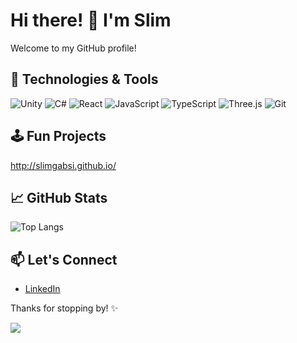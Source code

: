 # Hi there! 👋 I'm Slim 


Welcome to my GitHub profile! 

## 🚀 Technologies & Tools

![Unity](https://img.shields.io/badge/Unity-000000?style=for-the-badge&logo=unity&logoColor=white)
![C#](https://img.shields.io/badge/C%23-239120?style=for-the-badge&logo=c-sharp&logoColor=white)
![React](https://img.shields.io/badge/React-61DAFB?style=for-the-badge&logo=react&logoColor=white)
![JavaScript](https://img.shields.io/badge/JavaScript-F7DF1E?style=for-the-badge&logo=javascript&logoColor=black)
![TypeScript](https://img.shields.io/badge/TypeScript-007ACC?style=for-the-badge&logo=typescript&logoColor=white)
![Three.js](https://img.shields.io/badge/Three.js-000000?style=for-the-badge&logo=three.js&logoColor=white)
![Git](https://img.shields.io/badge/Git-F05032?style=for-the-badge&logo=git&logoColor=white)


## 🕹️ Fun Projects

http://slimgabsi.github.io/

## 📈 GitHub Stats

![Top Langs](https://github-readme-stats.vercel.app/api/top-langs/?username=slimgabsi&layout=compact&theme=radical)

## 📫 Let's Connect

- [LinkedIn](https://www.linkedin.com/in/slim-gabsi/)



Thanks for stopping by! ✨

![](https://komarev.com/ghpvc/?username=slimgabsi)

<!--
**slimgabsi/slimgabsi** is a ✨ _special_ ✨ repository because its `README.md` (this file) appears on your GitHub profile.

Here are some ideas to get you started:

- 🔭 I’m currently working on ...
- 🌱 I’m currently learning ...
- 👯 I’m looking to collaborate on ...
- 🤔 I’m looking for help with ...
- 💬 Ask me about ...
- 📫 How to reach me: ...
- 😄 Pronouns: ...
- ⚡ Fun fact: ...
-->
